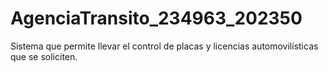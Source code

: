 # AgenciaTransito_234963_202350
Sistema que permite llevar el control de placas y licencias automovilísticas que se soliciten.
